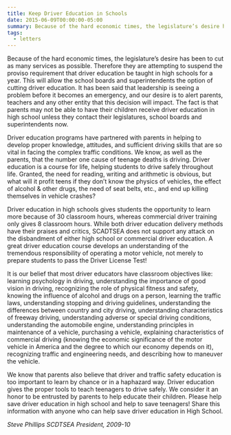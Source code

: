 ```yaml
---
title: Keep Driver Education in Schools
date: 2015-06-09T00:00:00-05:00
summary: Because of the hard economic times, the legislature’s desire has been to cut as many services as possible. Therefore they are attempting to suspend the...
tags:
  - letters
---
```

Because of the hard economic times, the legislature’s desire has been to cut as many services as possible. Therefore they are attempting to suspend the proviso requirement that driver education be taught in high schools for a year. This will allow the school boards and superintendents the option of cutting driver education. It has been said that leadership is seeing a problem before it becomes an emergency, and our desire is to alert parents, teachers and any other entity that this decision will impact. The fact is that parents may not be able to have their children receive driver education in high school unless they contact their legislatures, school boards and superintendents now.

Driver education programs have partnered with parents in helping to develop proper knowledge, attitudes, and sufficient driving skills that are so vital in facing the complex traffic conditions. We know, as well as the parents, that the number one cause of teenage deaths is driving. Driver education is a course for life, helping students to drive safely throughout life. Granted, the need for reading, writing and arithmetic is obvious, but what will it profit teens if they don’t know the physics of vehicles, the effect of alcohol & other drugs, the need of seat belts, etc., and end up killing themselves in vehicle crashes?

Driver education in high schools gives students the opportunity to learn more because of 30 classroom hours, whereas commercial driver training only gives 8 classroom hours. While both driver education delivery methods have their praises and critics, SCADTSEA does not support any attack on the disbandment of either high school or commercial driver education. A great driver education course develops an understanding of the tremendous responsibility of operating a motor vehicle, not merely to prepare students to pass the Driver License Test!

It is our belief that most driver educators have classroom objectives like: learning psychology in driving, understanding the importance of good vision in driving, recognizing the role of physical fitness and safety, knowing the influence of alcohol and drugs on a person, learning the traffic laws, understanding stopping and driving guidelines, understanding the differences between country and city driving, understanding characteristics of freeway driving, understanding adverse or special driving conditions, understanding the automobile engine, understanding principles in maintenance of a vehicle, purchasing a vehicle, explaining characteristics of commercial driving (knowing the economic significance of the motor vehicle in America and the degree to which our economy depends on it), recognizing traffic and engineering needs, and describing how to maneuver the vehicle.

We know that parents also believe that driver and traffic safety education is too important to learn by chance or in a haphazard way. Driver education gives the proper tools to teach teenagers to drive safely. We consider it an honor to be entrusted by parents to help educate their children. Please help save driver education in high school and help to save teenagers! Share this information with anyone who can help save driver education in High School.

*Steve Phillips*
*SCDTSEA President, 2009-10*
